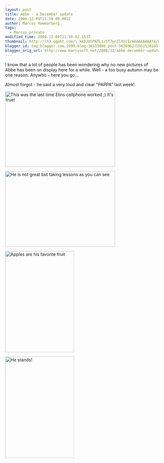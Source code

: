 ```yaml
---
layout: post
title: Abbe - a December update
date: 2008-12-09T21:58:00.001Z
author: Marcus Hammarberg
tags:
  - Marcus private
modified_time: 2008-12-09T21:58:02.153Z
thumbnail: http://lh3.ggpht.com/\_kkDJOSPNTLs/ST7prZlXVrI/AAAAAAAAAY4/0WxmA2SHBjU/s72-c/DSC_0040_thumb%5B3%5D.jpg?imgmax=800
blogger_id: tag:blogger.com,1999:blog-36533086.post-5626962755515202451
blogger_orig_url: http://www.marcusoft.net/2008/12/abbe-december-update.html
---
```



I know that a lot of people has been wondering why no new pictures of
Abbe has been on display here for a while. Well - a too busy autumn may
be one reason. Anywho - here you go...

Almost forgot - he said a very loud and clear "PAPPA" last week!

[<img
src="http://lh3.ggpht.com/_kkDJOSPNTLs/ST7prZlXVrI/AAAAAAAAAY4/0WxmA2SHBjU/DSC_0040_thumb%5B3%5D.jpg?imgmax=800"
style="border-right: 0px; border-top: 0px; border-left: 0px; border-bottom: 0px"
data-border="0" width="360" height="247"
alt="This was the last time Elins cellphone worked ;) It's true!" />](http://lh5.ggpht.com/_kkDJOSPNTLs/ST7pqvAoSBI/AAAAAAAAAY0/cmdwYs7cT10/s1600-h/DSC_0040%5B5%5D.jpg)

[<img
src="http://lh6.ggpht.com/_kkDJOSPNTLs/ST7pwYiyiLI/AAAAAAAAAZA/cjglPnoGSUU/DSC_0045_thumb%5B1%5D.jpg?imgmax=800"
style="border-right: 0px; border-top: 0px; border-left: 0px; border-bottom: 0px"
data-border="0" width="360" height="247"
alt="He is not great but taking lessons as you can see" />](http://lh6.ggpht.com/_kkDJOSPNTLs/ST7pvCDn_wI/AAAAAAAAAY8/mS4RJRCWcok/s1600-h/DSC_0045%5B3%5D.jpg)

[<img
src="http://lh3.ggpht.com/_kkDJOSPNTLs/ST7p0oXWTbI/AAAAAAAAAZI/EMjKy0VMz2w/DSC_0058_thumb%5B1%5D.jpg?imgmax=800"
style="border-right: 0px; border-top: 0px; border-left: 0px; border-bottom: 0px"
data-border="0" width="226" height="331"
alt="Apples are his favorite fruit" />](http://lh3.ggpht.com/_kkDJOSPNTLs/ST7pzuh6tVI/AAAAAAAAAZE/JuSWW0Hxgvg/s1600-h/DSC_0058%5B3%5D.jpg)

[<img
src="http://lh6.ggpht.com/_kkDJOSPNTLs/ST7p6TtK5mI/AAAAAAAAAZU/_TVhsuqmXcw/DSC_0062_thumb%5B1%5D.jpg?imgmax=800"
style="border-right: 0px; border-top: 0px; border-left: 0px; border-bottom: 0px"
data-border="0" width="226" height="331" alt="He stands!" />](http://lh6.ggpht.com/_kkDJOSPNTLs/ST7p5oZFcVI/AAAAAAAAAZM/esd0IOFb-EA/s1600-h/DSC_0062%5B3%5D.jpg)
